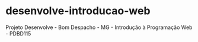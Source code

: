 # desenvolve-introducao-web
Projeto Desenvolve - Bom Despacho - MG - 
Introdução à Programação Web - 
PDBD115
